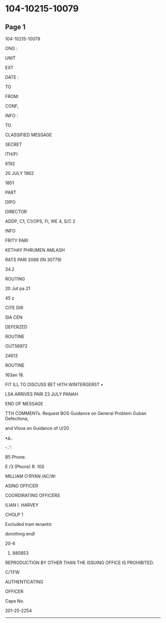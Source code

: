 # 104-10215-10079

## Page 1

104-10215-10079

ONG :

UNIT

EXT

DATE :

TO

FROM:

CONF,

INFO :

TO

CLASSIFIED MESSAGE

SECRET

ITH/FI

6192

20 JULY 1962

1851

PART

DIPO

DIRECTOR

ADDP, C1, C1/OPS, FI, WE 4, S/C 2

INFO

FRITY PARI

KETHAY PHRUMEN AMLASH

RATS PARI 2089 (IN 30779)

34.2

ROUTING

20 Jut pa 21

45 z

CITE DIR

SIA CEN

DEFERZED

ROUTINE

OUT56972

24613

ROUTINE

163an 18.

FIT ILL TO DISCUSS BET HITH WINTERGERST •

LSA ARRIVES PARI 23 JULY PANAH

END OF MESSAGE

TTH COMMENTs. Request BOS Guidance on General Problem Guban Defectlona,

and Vlova on Guidance of U/20

•д..

-..':

B5 Phone.

E /3 (Phone) R. 10S

MILLIAM O'RYAN /AC/W:

ASING OFFICER

COORDIRATING OFFICERS

ILIAN I. HARVEY

CHOLP 1

Excluded tram tenantic

dorothing endl

20-6

1. 880853

REPRODUCTION BY OTHER THAN THE ISSUING OFFICE IS PROHIBITED.

C/TFW

AUTHENTICATING

OFFICER

Cape No.

201-25-2254

---

